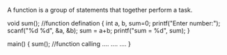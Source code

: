 A function is a group of statements that together perform a task.

void sum();  //function defination
{
	int a, b, sum=0;
	printf("Enter number:");
	scanf("%d %d", &a, &b);
	sum = a+b;
	printf("sum = %d", sum);
}

main()
{
	sum();  //function calling
	....
	....
	....
}	

